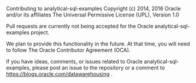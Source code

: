 Contributing to analytical-sql-examples
Copyright (c) 2014, 2016 Oracle and/or its affiliates The Universal Permissive License (UPL), Version 1.0

Pull requests are currently not being accepted for the Oracle analytical-sql-examples project.

We plan to provide this functionality in the future. At that time, you will need to follow The Oracle Contributor Agreement (OCA).

If you have ideas, comments, or issues related to Oracle analytical-sql-examples, please post an issue to the repository or a comment to https://blogs.oracle.com/datawarehousing .
